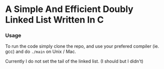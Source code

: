 # A Simple And Efficient Doubly Linked List Written In C

### Usage

To run the code simply clone the repo, and use your prefered compiler (ie. gcc) and do ``./main`` on Unix / Mac.

Currently I do not set the tail of the linked list. (I should but I didn't)
